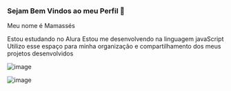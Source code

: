 ### Sejam Bem Vindos ao meu Perfil 💙

Meu nome é Mamassés

Estou estudando no Alura 
Estou me desenvolvendo na linguagem javaScript
Utilizo esse espaço para minha organização e compartilhamento dos meus projetos desenvolvidos 

![image](https://github.com/user-attachments/assets/b1da08cd-cb36-40dd-b6bd-46d8273b79d1)


![image](https://github.com/user-attachments/assets/39deda9a-9894-4ef4-8a01-5f2cf23d7ecf)


